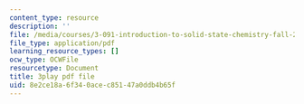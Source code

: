 ```yaml
---
content_type: resource
description: ''
file: /media/courses/3-091-introduction-to-solid-state-chemistry-fall-2018/8e2ce18a6f340acec85147a0ddb4b65f_nsQ-li8CO2M.pdf
file_type: application/pdf
learning_resource_types: []
ocw_type: OCWFile
resourcetype: Document
title: 3play pdf file
uid: 8e2ce18a-6f34-0ace-c851-47a0ddb4b65f
---
```

